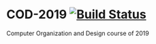 # COD-2019 [![Build Status](https://travis-ci.com/iBug/COD-2019.svg?token=9jooK4Qfof8h4FFgpnEK&branch=master)](https://travis-ci.com/iBug/COD-2019)

Computer Organization and Design course of 2019

